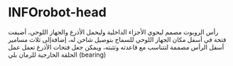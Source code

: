 # INFOrobot-head
رأس الروبوت مصمم ليحوي الأجزاء الداخلية وليحمل الأذرع والجهاز اللوحي، أضيفت فتحة في أسفل مكان الجهاز اللوحي للسماح بتوصيل 
شاحن له، إضافةإلى ثلاث مسامير أسفل الرأس مصممة لتتناسب مع قاعدته وتثبته، ويمكن جعل فتحات الأذرع تعمل عمل
الحلقة الخارجية للرمان بلي (bearing) 
